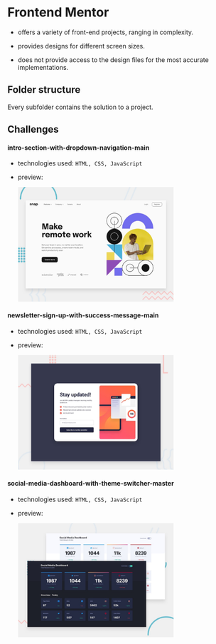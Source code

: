 # Frontend Mentor

- offers a variety of front-end projects, ranging in complexity.

- provides designs for different screen sizes.

- does not provide access to the design files for the most accurate implementations.

## Folder structure

Every subfolder contains the solution to a project.

## Challenges

#### intro-section-with-dropdown-navigation-main

- technologies used: `HTML, CSS, JavaScript`
- preview:

  <img src="./intro-section-with-dropdown-navigation-main/design/desired-design/desktop-preview.jpg" width=350px height=auto>

#### newsletter-sign-up-with-success-message-main

- technologies used: `HTML, CSS, JavaScript`
- preview:

  <img src="./newsletter-sign-up-with-success-message-main/design/desired-design/desktop-preview.jpg" width=350px height=auto>

#### social-media-dashboard-with-theme-switcher-master

- technologies used: `HTML, CSS, JavaScript`
- preview:

  <img src="./social-media-dashboard-with-theme-switcher-master/design/desired-design/desktop-preview.jpg" width=350px height=auto>
